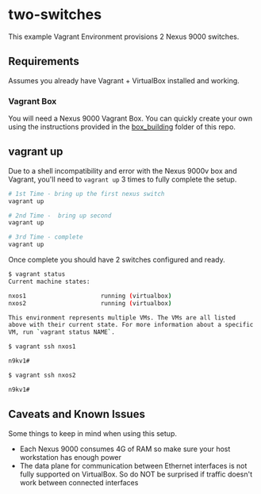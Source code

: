 # two-switches

This example Vagrant Environment provisions 2 Nexus 9000 switches.

## Requirements

Assumes you already have Vagrant + VirtualBox installed and working.  

### Vagrant Box

You will need a Nexus 9000 Vagrant Box.  You can quickly create your own using the instructions provided in the [box_building](../../box_building) folder of this repo.  

## vagrant up

Due to a shell incompatibility and error with the Nexus 9000v box and Vagrant, you'll need to `vagrant up` 3 times to fully complete the setup.  

```bash
# 1st Time - bring up the first nexus switch
vagrant up

# 2nd Time -  bring up second
vagrant up

# 3rd Time - complete
vagrant up
```

Once complete you should have 2 switches configured and ready.  

```bash
$ vagrant status
Current machine states:

nxos1                     running (virtualbox)
nxos2                     running (virtualbox)

This environment represents multiple VMs. The VMs are all listed
above with their current state. For more information about a specific
VM, run `vagrant status NAME`.

$ vagrant ssh nxos1

n9kv1#

$ vagrant ssh nxos2

n9kv1#
```

## Caveats and Known Issues

Some things to keep in mind when using this setup.

* Each Nexus 9000 consumes 4G of RAM so make sure your host workstation has enough power
* The data plane for communication between Ethernet interfaces is not fully supported on VirtualBox.  So do NOT be surprised if traffic doesn't work between connected interfaces
